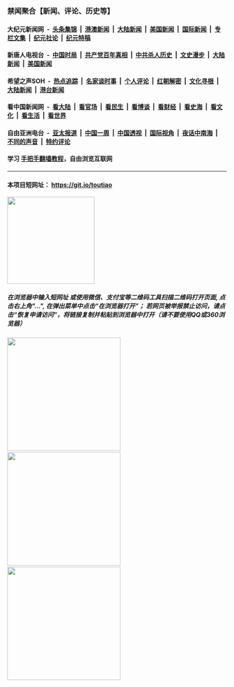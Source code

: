 ### 禁闻聚合【新闻、评论、历史等】

#### 大纪元新闻网 &nbsp;-&nbsp; [头条集锦](indexes/E头条集锦.md?t=02120433) &nbsp;|&nbsp; [港澳新闻](indexes/E港澳新闻.md?t=02120433)  &nbsp;|&nbsp; [大陆新闻](indexes/E大陆新闻.md?t=02120433) &nbsp;|&nbsp; [美国新闻](indexes/E美国新闻.md?t=02120433) &nbsp;|&nbsp; [国际新闻](indexes/E国际新闻.md?t=02120433) &nbsp;|&nbsp; [专栏文集](indexes/E专栏文集.md?t=02120433) &nbsp;|&nbsp; [纪元社论](indexes/E纪元社论.md?t=02120433) &nbsp;|&nbsp; [纪元特稿](indexes/E纪元特稿.md?t=02120433) 

#### 新唐人电视台 &nbsp;-&nbsp; [中国时局](indexes/N中国时局.md?t=02120433) &nbsp;|&nbsp; [共产党百年真相](indexes/N共产党百年真相.md?t=02120433) &nbsp;|&nbsp; [中共杀人历史](indexes/N中共杀人历史.md?t=02120433) &nbsp;|&nbsp; [文史漫步](indexes/N文史漫步.md?t=02120433) &nbsp;|&nbsp; [大陆新闻](indexes/N大陆新闻.md?t=02120433) &nbsp;|&nbsp; [美国新闻](indexes/N美国新闻.md?t=02120433)

#### 希望之声SOH &nbsp;-&nbsp; [热点追踪](indexes/H热点追踪.md?t=02120433) &nbsp;|&nbsp; [名家谈时事](indexes/H名家谈时事.md?t=02120433) &nbsp;|&nbsp; [个人评论](indexes/H个人评论.md?t=02120433)  &nbsp;|&nbsp; [红朝解密](indexes/H红朝解密.md?t=02120433) &nbsp;|&nbsp; [文化寻根](indexes/H文化寻根.md?t=02120433) &nbsp;|&nbsp; [大陆新闻](indexes/H大陆新闻.md?t=02120433) &nbsp;|&nbsp; [港台新闻](indexes/H港台新闻.md?t=02120433)

#### 看中国新闻网 &nbsp;-&nbsp; [看大陆](indexes/S看大陆.md?t=02120433) &nbsp;|&nbsp; [看官场](indexes/S看官场.md?t=02120433) &nbsp;|&nbsp; [看民生](indexes/S看民生.md?t=02120433)  &nbsp;|&nbsp; [看博谈](indexes/S看博谈.md?t=02120433) &nbsp;|&nbsp; [看财经](indexes/S看财经.md?t=02120433) &nbsp;|&nbsp; [看史海](indexes/S看史海.md?t=02120433) &nbsp;|&nbsp; [看文化](indexes/S看文化.md?t=02120433) &nbsp;|&nbsp; [看生活](indexes/S看生活.md?t=02120433) &nbsp;|&nbsp; [看世界](indexes/S看世界.md?t=02120433)

#### 自由亚洲电台 &nbsp;-&nbsp; [亚太报道](indexes/R亚太报道.md?t=02120433) &nbsp;|&nbsp; [中国一周](indexes/R中国一周.md?t=02120433) &nbsp;|&nbsp; [中国透视](indexes/R中国透视.md?t=02120433)  &nbsp;|&nbsp; [国际视角](indexes/R国际视角.md?t=02120433) &nbsp;|&nbsp; [夜话中南海](indexes/R夜话中南海.md?t=02120433) &nbsp;|&nbsp; [不同的声音](indexes/R不同的声音.md?t=02120433) &nbsp;|&nbsp; [特约评论](indexes/R特约评论.md?t=02120433)

#### 学习 [手把手翻墙教程](https://github.com/gfw-breaker/guides/wiki)，自由浏览互联网

----

#### 本项目短网址： https://git.io/toutiao
<img src="https://raw.githubusercontent.com/gfw-breaker/banned-news/master/scripts/img/qr.png" width="200px"/>  

##### 在浏览器中输入短网址 或使用微信、支付宝等二维码工具扫描二维码打开页面, 点击右上角"...", 在弹出菜单中点击“在浏览器打开”； 若网页被举报禁止访问，请点击“恢复申请访问”，将链接复制并粘贴到浏览器中打开（请不要使用QQ或360浏览器）

<img src="https://raw.githubusercontent.com/gfw-breaker/banned-news/master/scripts/img/1.png" width="260px"/> &nbsp; <img src="https://raw.githubusercontent.com/gfw-breaker/banned-news/master/scripts/img/2.png" width="260px"/> &nbsp; <img src="https://raw.githubusercontent.com/gfw-breaker/banned-news/master/scripts/img/3.png" width="260px"/>
